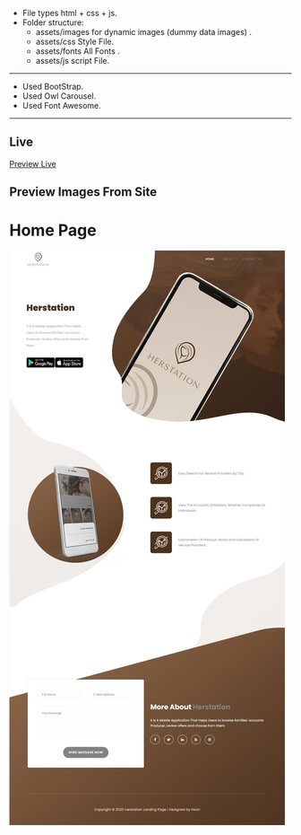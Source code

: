 
- File types  html + css + js.
- Folder structure:
  - assets/images for dynamic images (dummy data images) .
  - assets/css Style File.
  - assets/fonts All Fonts .
  - assets/js script File.

---
- Used BootStrap.
- Used Owl Carousel.
- Used Font Awesome.
---
## Live

[Preview Live](https://herstation.hwzn.sa/)


## Preview Images From Site

# Home Page

![Home Page](assets/images/screen_one.png)

